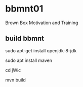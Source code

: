 # bbmnt01
Brown Box Motivation and Training

## build bbmnt

sudo apt-get install openjdk-8-jdk

sudo apt install maven

cd jWic

mvn build
